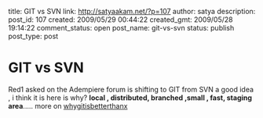 title: GIT vs SVN 
link: http://satyaakam.net/?p=107
author: satya
description: 
post_id: 107
created: 2009/05/29 00:44:22
created_gmt: 2009/05/28 19:14:22
comment_status: open
post_name: git-vs-svn
status: publish
post_type: post

# GIT vs SVN 

Red1 asked on the Adempiere forum is shifting to GIT from SVN a good idea , i think it is here is why? **local , distributed, branched ,small , fast, staging area**..... more on [ whygitisbetterthanx ](http://whygitisbetterthanx.com/)